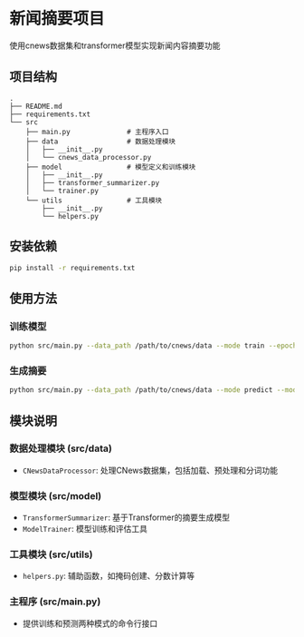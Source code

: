 # 新闻摘要项目

使用cnews数据集和transformer模型实现新闻内容摘要功能

## 项目结构

```
.
├── README.md
├── requirements.txt
└── src
    ├── main.py              # 主程序入口
    ├── data                 # 数据处理模块
    │   ├── __init__.py
    │   └── cnews_data_processor.py
    ├── model                # 模型定义和训练模块
    │   ├── __init__.py
    │   ├── transformer_summarizer.py
    │   └── trainer.py
    └── utils                # 工具模块
        ├── __init__.py
        └── helpers.py
```

## 安装依赖

```bash
pip install -r requirements.txt
```

## 使用方法

### 训练模型

```bash
python src/main.py --data_path /path/to/cnews/data --mode train --epochs 10 --batch_size 32 --learning_rate 0.001
```

### 生成摘要

```bash
python src/main.py --data_path /path/to/cnews/data --mode predict --model_path /path/to/model
```

## 模块说明

### 数据处理模块 (src/data)

- `CNewsDataProcessor`: 处理CNews数据集，包括加载、预处理和分词功能

### 模型模块 (src/model)

- `TransformerSummarizer`: 基于Transformer的摘要生成模型
- `ModelTrainer`: 模型训练和评估工具

### 工具模块 (src/utils)

- `helpers.py`: 辅助函数，如掩码创建、分数计算等

### 主程序 (src/main.py)

- 提供训练和预测两种模式的命令行接口